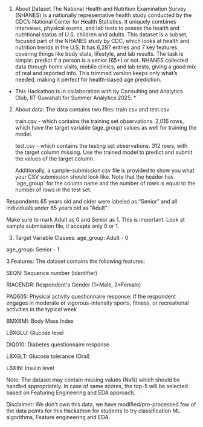 
1. About Dataset
  The National Health and Nutrition Examination Survey (NHANES) is a nationally representative health study conducted by the CDC’s National Center for Health Statistics. 
  It uniquely combines interviews, physical exams, and lab tests to assess the health and nutritional status of U.S. children and adults. 
  This dataset is a subset, focused part of the NHANES study by CDC, which looks at health and nutrition trends in the U.S. 
  It has 6,287 entries and 7 key features: covering things like body stats, lifestyle, and lab results. 
  The task is simple: predict if a person is a senior (65+) or not. NHANES collected data through home visits, mobile clinics, and lab tests, giving a good mix of real and reported info. 
  This trimmed version keeps only what’s needed, making it perfect for health-based age prediction.

 

*  This Hackathon is in collaboration with by Consulting and Analytics Club, IIT Guwahati for Summer Analytics 2025. *
2. About data:
  The data contains two files: train.csv and test.csv

     train.csv - which contains the training set observations. 2,016 rows, which have the target variable (age_group) values as well for training the model.

     test.csv - which contains the testing set observations. 312 rows, with the target column missing. Use the trained model to predict and submit the values of the target column.


   Additionally, a sample-submission.csv file is provided to show you what your CSV submission should look like.
   Note that the header has 'age_group' for the column name and the number of rows is equal to the number of rows in the test set.

  Respondents 65 years old and older were labeled as “Senior” and all individuals under 65 years old as “Adult”. 

  Make sure to mark Adult as 0 and Senior as 1. This is important. Look at sample submission file, it accepts only 0 or 1. 

3. Target Variable Classes:
  age_group: Adult - 0

  age_group: Senior - 1


3.Features:
  The dataset contains the following features:

  SEQN: Sequence number (identifier)

  RIAGENDR: Respondent's Gender (1=Male, 2=Female)

  PAQ605: Physical activity questionnaire response: If the respondent engages in moderate or vigorous-intensity sports, fitness, or recreational activities in the typical week

  BMXBMI: Body Mass Index

  LBXGLU: Glucose level

  DIQ010: Diabetes questionnaire response

  LBXGLT: Glucose tolerance (Oral)

  LBXIN: Insulin level


Note: The dataset may contain missing values (NaN) which should be handled appropriately. In case of same scores, the top-5 will be selected based on Featuring Engineering and EDA approach.

Disclaimer: We don't own this data, we have modified/pre-processed few of the data points for this Hackathon for students to try classification ML algorithms, Feature engineering and EDA. 

